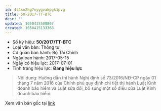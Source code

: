 ```yaml
---
id: 4t4sn2hg7nyygvakpgk1pvg
title: 50-2017-TT-BTC
desc: ''
updated: 1650415508807
created: 1650415133368
---
```

- Số ký hiệu: **50/2017/TT-BTC**
- Loại văn bản: Thông tư
- Cơ quan ban hành: Bộ Tài Chính
- Ngày ban hành: 2017-05-15
- Ngày có hiệu lực: 2017-07-01
- Tình trạng hiệu lực: **Đang hiệu lực**

> Nội dung: Hướng dẫn thi hành Nghị định số 73/2016/NĐ-CP ngày 01 tháng 7 năm 2016 của Chính phủ quy định chi tiết thi hành Luật Kinh doanh bảo hiểm và Luật sửa đổi, bổ sung một số điều của Luật Kinh doanh bảo hiểm

Xem văn bản gốc tại [link](https://vanban.chinhphu.vn/default.aspx?pageid=27160&docid=190274)
